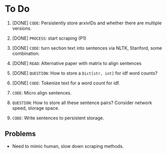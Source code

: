 # To Do

1. [DONE] `CODE`: Persistently store arxivIDs and whether there are multiple versions.

2. [DONE] `PROCESS`: start scraping (P1)

3. [DONE] `CODE`: turn section text into sentences via NLTK, Stanford, some combination.

4. [DONE] `READ`: Alternative paper with matrix to align sentences

5. [DONE] `QUESTION`: How to store a `Dict[str, int]` for idf word counts?

6. [DONE] `CODE`: Tokenize text for a word count for idf.

7. `CODE`: Micro align sentences.

8. `QUESTION`: How to store all these sentence pairs? Consider network speed, storage space.

9. `CODE`: Write sentences to persistent storage.

## Problems

- Need to mimic human, slow down scraping methods.
